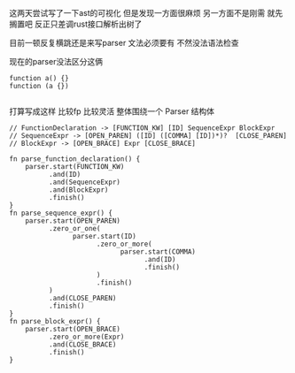 这两天尝试写了一下ast的可视化
但是发现一方面很麻烦
另一方面不是刚需
就先搁置吧
反正只差调rust接口解析出树了

目前一顿反复横跳还是来写parser
文法必须要有
不然没法语法检查

现在的parser没法区分这俩

```text
function a() {}
function (a {})


```

打算写成这样
比较fp
比较灵活
整体围绕一个 Parser 结构体

```text
// FunctionDeclaration -> [FUNCTION_KW] [ID] SequenceExpr BlockExpr
// SequenceExpr -> [OPEN_PAREN] ([ID] ([COMMA] [ID])*)?  [CLOSE_PAREN]
// BlockExpr -> [OPEN_BRACE] Expr [CLOSE_BRACE]

fn parse_function_declaration() {
    parser.start(FUNCTION_KW)
          .and(ID)
          .and(SequenceExpr)
          .and(BlockExpr)
          .finish()
}
fn parse_sequence_expr() {
    parser.start(OPEN_PAREN)
          .zero_or_one(
                parser.start(ID)
                      .zero_or_more(
                            parser.start(COMMA)
                                  .and(ID)
                                  .finish()
                      )
                      .finish()
          )
          .and(CLOSE_PAREN)
          .finish()
}
fn parse_block_expr() {
    parser.start(OPEN_BRACE)
          .zero_or_more(Expr)
          .and(CLOSE_BRACE)
          .finish()
}

```